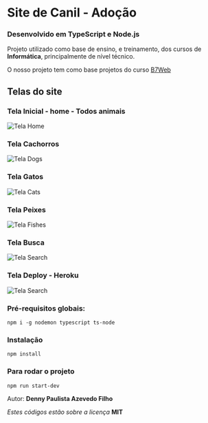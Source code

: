 # Site de Canil - Adoção

### Desenvolvido em TypeScript e Node.js

Projeto utilizado como base de ensino, e treinamento, dos cursos de **Informática**,
principalmente de nível técnico.

O nosso projeto tem como base projetos do curso [B7Web](https://b7web.com.br/)

## Telas do site

### Tela Inicial - home - Todos animais

![Tela Home](https://mdcursos.dev.br/img/TreinaAula/CanilNodeTsAll.png)

### Tela Cachorros

![Tela Dogs](https://md.dev.br/img/TreinaAula/CanilNodeTsDogs.png)

### Tela Gatos

![Tela Cats](https://md.dev.br/img/TreinaAula/CanilNodeTsCats.png)

### Tela Peixes

![Tela Fishes](https://md.dev.br/img/TreinaAula/CanilNodeTsFishes.png)

### Tela Busca

![Tela Search](https://md.dev.br/img/TreinaAula/CanilNodeTsSearch.png)

### Tela Deploy - Heroku

![Tela Search](https://md.dev.br/img/TreinaAula/CanilDeploy.png)

### Pré-requisitos globais:

`npm i -g nodemon typescript ts-node`

### Instalação

`npm install`

### Para rodar o projeto

`npm run start-dev`

Autor: **Denny Paulista Azevedo Filho**

_Estes códigos estão sobre a licença_ **MIT**
